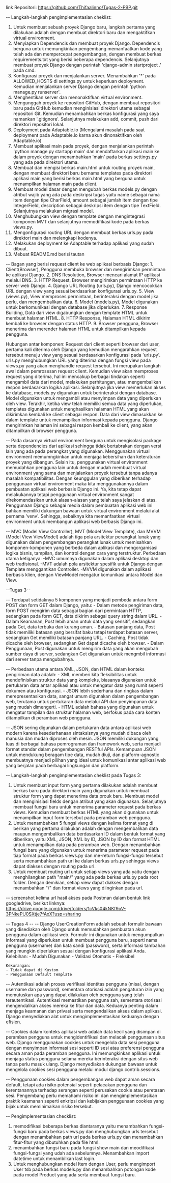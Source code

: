 link Repositori: https://github.com/Thifaalinno/Tugas-2-PBP.git

-- Langkah-langkah pengimplementasian cheklist:
1. Untuk membuat sebuah proyek Django baru, langkah pertama yang dilakukan adalah dengan membuat direktori baru dan mengaktifkan virtual environment.
2. Menyiapkan Dependencis dan membuat proyek Django. Dependencis berguna untuk memungkinkan pengembang memanfaatkan kode yang telah ada dan mempercepat pengembangan, dengan membuat berkas requirements.txt yang berisi beberapa dependencis. Selanjutnya membuat proyek Django dengan perintah 'django-admin startproject <nama proyek> .' pada cmd.
3. Konfigurasi proyek dan menjalankan server. Menambahkan '*' pada ALLOWED_HOSTS di settings.py untuk keperluan deployment. Kemudian menjalankan server Django dengan perintah 'python manage.py runserver'.
4. Menghentikan server dan menonaktifkan virtual environment. 
5. Mengunggah proyek ke repositori GitHub, dengan membuat repositori baru pada GitHub kemudian menginisiasi direktori utama sebagai repositori Git. Kemudian menambahkan berkas konfigurasi yang saya namankan '.gitignore'. Selanjutnya melakukan add, commit, push dari direktori repositori lokal.
6. Deployment pada Adaptable.io (Mengalami masalah pada saat deployment pada Adaptable.io karna akun dinonaktifkan oleh Adaptable.io)
7. Membuat aplikasi main pada proyek, dengan menjalankan perintah 'python manage.py startapp main' dan mendaftarkan aplikasi main ke dalam proyek dengan menambahkan 'main' pada berkas settings.py yang ada pada direktori utama.
8. Membuat dan mengisi berkas main.html untuk routing proyek main, dengan membuat direktori baru bernama templates pada direktori aplikasi main yang berisi berkas main.html yang berguna untuk menampilkan halaman main pada client.
9. Membuat model dasar dengan mengubah berkas models.py dengan atribut wajib yang ada pada deskripsi tugas yaitu name sebagai nama item dengan tipe CharField, amount sebagai jumlah item dengan tipe IntegerField,
description sebagai deskripsi item dengan tipe TextField. Selanjutnya melakukan migrasi model.
10. Menghubungkan view dengan template dengan mengintegrasi komponen MVT dan selanjutnya memodifikasi kode pada berkas views.py.
11. Mengonfigurasi routing URL dengan membuat berkas urls.py pada direktori main dan melengkapi kodenya. 
12. Melakukan deployment ke Adaptable terhadap aplikasi yang sudah dibuat.
13. Mebuat README.md berisi tautan 


-- Bagan yang berisi request client ke web aplikasi berbasis Django:
    1. Client(Browser), Pengguna membuka browser dan mengirimkan permintaan ke aplikasi Django.
    2. DNS Resolution, Browser mencari alamat IP aplikasi melalui DNS.
    3. HTTP Request, Browser mengirimkan permintaan HTTP ke server web Django.
    4. Django URL Routing (urls.py), Django mencocokkan URL dengan view yang sesuai berdasarkan konfigurasi urls.py.
    5. View (views.py), View memproses permintaan, berinteraksi dengan model jika perlu, dan mengembalikan data.
    6. Model (models.py), Model digunakan untuk berkomunikasi dengan database jika diperlukan.
    7. Response Building, Data dari view digabungkan dengan template HTML untuk membuat halaman HTML.
    8. HTTP Response, Halaman HTML dikirim kembali ke browser dengan status HTTP.
    9. Browser pengguna, Browser menerima dan merender halaman HTML untuk ditampilkan kepada pengguna.

Hubungan antar komponen:
Request dari client seperti browser dari user, pertama kali diterima oleh Django yang kemudian mengarahkan request tersebut menuju view yang sesuai berdasarkan konfigurasi pada 'urls.py'.
urls.py menghubungkan URL yang diterima dengan fungsi view pada views.py yang akan menghandle request tersebut. Ini merupakan langkah awal dalam pemrosesan request client. Kemudian view akan memproses request yang diterima, hal ini mencakup berbagai tindakan seperti mengambil data dari model, melakukan perhitungan, atau mengembalikan respon berdasarkan logika aplikasi. Selanjutnya jika view memerlukan akses ke database, models.py digunakan untuk berinteraksi dengan database. Model digunakan untuk mengambil atau menyimpan data yang diperlukan oleh view.
Terakhir, ketika view telah memiliki semua data yang diperlukan, templates digunakan untuk menghasilkan halaman HTML yang akan dikirimkan kembali ke client sebagai respon. Data dari view dimasukkan ke dalam template untuk menampilkan informasi kepada pengguna. Django mengirimkan halaman ini sebagai respon kembali ke client, yang akan ditampilkan di browser pengguna.


-- Pada dasarnya virtual environment berguna untuk mengisolasi package serta dependencies dari aplikasi sehingga tidak bertabrakan dengan versi lain yang ada pada perangkat yang digunakan. Menggunakan  virtual environment memumngkinkan untuk menjaga kebersihan dan keteraturan proyek yang dibangun. Selain itu, penggunakan virtual environment memudahkan pengguna lain untuk dengan mudah membuat virtual environment yang sama dan menjalankan proyek tersebut tanpa adanya masalah kompatibilitas. Dengan keunggulan yang diberikan terhadap penggunaan virtual environment maka kita menggunakannya dalam pembuatan aplikasi web berbasis Django ini.
Ya, kita tetap dapat melakukannya tetapi penggunaan virtual environment sangat direkomendasikan untuk alasan-alasan yang telah saya jelaskan di atas. Penggunaan Django sebagai media dalam pembuatan aplikasi web ini bahkan memiliki dukungan bawaan untuk virtual environment melalui alat pernama 'venv'. Sehingga, sebaiknya kita memanfaatkan virtual environment untuk membangun aplikasi web berbasis Django ini.


-- MVC (Model View Controller), MVT (Model View Template), dan MVVM (Model View ViewModel) adalah tiga pola arsitektur perangkat lunak yang digunakan dalam pengembangan perangkat lunak untuk memisahkan komponen-komponen yang berbeda dalam aplikasi dan mengorganisasi logika bisnis, tampilan, dan kontrol dengan cara yang terstruktur.
Perbedaan utama ketiganya:
    -MVC umumnya digunakan dalam aplikasi desktop dan web tradisional.
    -MVT adalah pola arsitektur spesifik untuk Django dengan Template   menggantikan Controller.
    -MVVM digunakan dalam aplikasi berbasis klien, dengan ViewModel mengatur komunikasi antara Model dan View.


--Tugas 3--

-- Terdapat setidaknya 5 komponen yang menjadi pembeda antara form POST dan form GET dalam Django, yaitu:
    - Dalam metode pengiriman data, form POST mengirim data sebagai bagian dari permintaan HTTP, sedangkan pada form GET, data dikirim sebagai query string dalam URL.
    - Dalam Keamanan, Post lebih aman untuk data yang sensitif, sedangkan pada Get, data terbuka dan kurang aman.
    - Batasan panjang data, Post tidak memiliki batasan yang bersifat baku tetapi terdapat batasan server, sedangkan Get memiliki batasan panjang URL.
    - Caching, Post tidak dicache oleh browser, sedangkan Get dapat dicache oleh browser.
    - Dalam Penggunaan, Post digunakan untuk mengirim data yang akan mengubah sumber daya di server, sedangkan Get digunakan untuk mengmbil informasi dari server tanpa mengubahnya.

-- Perbedaan utama antara XML, JSON, dan HTML dalam konteks pengiriman data adalah:
    - XML memberi kita fleksibilitas untuk mendefinisikan struktur data yang kompleks, biasanya digunakan untuk pertukaran data antar aplikasi atau untuk mengatur data yang rumit seperti dokumen atau konfigurasi. 
    - JSON lebih sederhana dan ringkas dalam merepresentasikan data, sangat umum digunakan dalam pengembangan web, terutama untuk pertukaran data melalui API dan penyimpanan data yang mudah dimengerti.
    - HTML adalah bahasa yang digunakan untuk mengatur tampilan dan struktur halaman web, berfokus pada cara konten ditampilkan di peramban web pengguna.

-- JSON sering digunakan dalam pertukaran data antara aplikasi web modern karena kesederhanaan sintaksisnya yang mudah dibaca oleh manusia dan mudah diproses oleh mesin. JSON memiliki dukungan yang luas di berbagai bahasa pemrograman dan framework web, serta menjadi format standar dalam pengembangan RESTful APIs. Kemampuan JSON untuk mendukung beragam tipe data, mudah diuji, dan platform-agnostic membuatnya menjadi pilihan yang ideal untuk komunikasi antar aplikasi web yang berjalan pada berbagai lingkungan dan platform.

-- Langkah-langkah pengimplementasian cheklist pada Tugas 3:
1. Untuk membuat input form yang pertama dilakukan adalah membuat berkas baru pada direktori main yang digunakan untuk membuat struktur form yang dapat menerima data prouk baru. Membuat model dan menginisiasi fields dengan atribut yang akan digunakan. Selanjutnya membuat fungsi baru untuk menerima parameter request pada berkas views. Kemudian membuat berkas HTML yang akan digunakan untuk menampilkan input form tersebut pada peramban web pengguna.
2. Untuk menambahkan 5 fungsi views dengan kelima format yang di berikan yang pertama dilakukan adalah dengan mengembalikan data maupun mengembalikan data berdasarkan ID dalam bentuk format yang diberikan, yaitu XML, JSON, XML by ID, JSON by ID dan format HTML untuk menampilkan data pada peramban web. Dengan menambahkan fungsi baru yang digunakan untuk menerima parameter request pada tiap format pada berkas views.py dan me-return fungsi-fungsi tersebut serta menambahkan path url ke dalam berkas urls.py sehingga views dapat diakses dengan routing pada url.
3. Untuk membuat routing url untuk setiap views yang ada yaitu dengan menghilangkan path "main/" yang ada pada berkas urls.py pada root folder. Dengan demikian, setiap view dapat diakses dengan menambahkan "/" dan format views yang diinginkan pada url.

-- screenshot kelima url hasil akses pada Postman dalam bentuk link googledrive, berikut linknya: https://drive.google.com/drive/folders/1cVks04kNKf9oV-3PNkePU0SXtje7fAxX?usp=sharing


-- Tugas 4 --
-- Django UserCreationForm adalah sebuah formulir bawaan yang disediakan oleh Django untuk memudahkan pembuatan akun pengguna dalam aplikasi web. Formulir ini digunakan untuk mengumpulkan informasi yang diperlukan untuk membuat pengguna baru, seperti nama pengguna (username) dan kata sandi (password), serta informasi tambahan yang mungkin diperlukan sesuai dengan konfigurasi aplikasi Anda.
    Kelebihan:
    - Mudah Digunakan
    - Validasi Otomatis
    - Fleksibel

    Kekurangan:
    - Tidak dapat di Kustom
    - Penggunaan Default Template

-- Autentikasi adalah proses verifikasi identitas pengguna (misal, dengan username dan password), sementara otorisasi adalah pengaturan izin yang memutuskan apa yang dapat dilakukan oleh pengguna yang telah terautentikasi. Autentikasi memastikan pengguna sah, sementara otorisasi mengendalikan akses mereka ke fitur dan data. Keduanya penting dalam menjaga keamanan dan privasi serta mengendalikan akses dalam aplikasi. Django menyediakan alat untuk mengimplementasikan keduanya dengan efisien.

-- Cookies dalam konteks aplikasi web adalah data kecil yang disimpan di peramban pengguna untuk mengidentifikasi dan melacak penggunaan situs web. Django menggunakan cookies untuk mengelola data sesi pengguna dengan menyimpan informasi sesi seperti ID sesi atau preferensi pengguna secara aman pada peramban pengguna. Ini memungkinkan aplikasi untuk menjaga status pengguna selama mereka berinteraksi dengan situs web tanpa perlu masuk ulang. Django menyediakan dukungan bawaan untuk mengelola cookies sesi pengguna melalui modul django.contrib.sessions.

-- Penggunaan cookies dalam pengembangan web dapat aman secara default, tetapi ada risiko potensial seperti pelacakan pengguna dan kerentanannya terhadap serangan seperti perusakan cookie atau peretasan sesi. Pengembang perlu memahami risiko ini dan mengimplementasikan praktik keamanan seperti enkripsi dan kebijakan penggunaan cookies yang bijak untuk meminimalkan risiko tersebut.

-- Pengimplementasian checklist:
1. memodifikasi beberapa berkas diantaranya yaitu menambahkan fungsi-fungsi baru pada berkas views.py dan menghubungkan urls tersebut dengan menambahkan path url pada berkas urls.py dan menambahkan fitur-fitur yang dibutuhkan pada file html.
2. menambahkan fungsi baru pada fungsi show main dan meodifikasi fungsi-fungsi yang udah ada sebelumnya. Menambahkan import datetime untuk menambilkan last login.
3. Untuk menghubungkan  model Item dengan User, perlu mengimport User tsb pada berkas models.py dan menambahkan potongan kode pada model Product yang ada serta membuat fungsi baru.